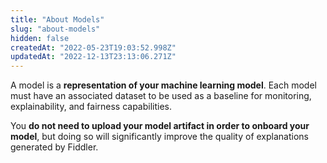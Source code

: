 ```yaml
---
title: "About Models"
slug: "about-models"
hidden: false
createdAt: "2022-05-23T19:03:52.998Z"
updatedAt: "2022-12-13T23:13:06.271Z"
---
```

A model is a **representation of your machine learning model**. Each model must have an associated dataset to be used as a baseline for monitoring, explainability, and fairness capabilities.

You **do not need to upload your model artifact in order to onboard your model**, but doing so will significantly improve the quality of explanations generated by Fiddler.